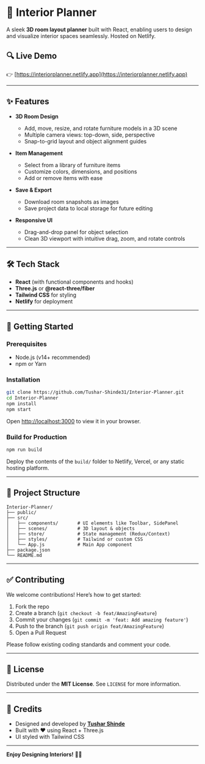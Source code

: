 # 🏡 Interior Planner

A sleek **3D room layout planner** built with React, enabling users to design and visualize interior spaces seamlessly. Hosted on Netlify.

## 🔍 Live Demo

👉 [https://interiorplanner.netlify.app](https://interiorplanner.netlify.app)

---

## ✨ Features

- **3D Room Design**
  - Add, move, resize, and rotate furniture models in a 3D scene  
  - Multiple camera views: top-down, side, perspective  
  - Snap-to-grid layout and object alignment guides

- **Item Management**
  - Select from a library of furniture items  
  - Customize colors, dimensions, and positions  
  - Add or remove items with ease

- **Save & Export**
  - Download room snapshots as images  
  - Save project data to local storage for future editing

- **Responsive UI**
  - Drag-and-drop panel for object selection  
  - Clean 3D viewport with intuitive drag, zoom, and rotate controls

---

## 🛠️ Tech Stack

- **React** (with functional components and hooks)
- **Three.js** or **@react-three/fiber**
- **Tailwind CSS** for styling
- **Netlify** for deployment

---

## 🚀 Getting Started

### Prerequisites

- Node.js (v14+ recommended)
- npm or Yarn

### Installation

```bash
git clone https://github.com/Tushar-Shinde31/Interior-Planner.git
cd Interior-Planner
npm install
npm start
```

Open [http://localhost:3000](http://localhost:3000) to view it in your browser.

### Build for Production

```bash
npm run build
```

Deploy the contents of the `build/` folder to Netlify, Vercel, or any static hosting platform.

---

## 📁 Project Structure

```
Interior-Planner/
├── public/
├── src/
│   ├── components/       # UI elements like Toolbar, SidePanel
│   ├── scenes/           # 3D layout & objects
│   ├── store/            # State management (Redux/Context)
│   ├── styles/           # Tailwind or custom CSS
│   └── App.js            # Main App component
├── package.json
└── README.md
```

---

## ✅ Contributing

We welcome contributions! Here’s how to get started:

1. Fork the repo  
2. Create a branch (`git checkout -b feat/AmazingFeature`)  
3. Commit your changes (`git commit -m 'feat: Add amazing feature'`)  
4. Push to the branch (`git push origin feat/AmazingFeature`)  
5. Open a Pull Request

Please follow existing coding standards and comment your code.

---

## 📝 License

Distributed under the **MIT License**. See `LICENSE` for more information.

---

## 🙏 Credits

- Designed and developed by **[Tushar Shinde](https://github.com/Tushar-Shinde31)**
- Built with ❤️ using React + Three.js
- UI styled with Tailwind CSS

---

**Enjoy Designing Interiors!** 🎨✨
